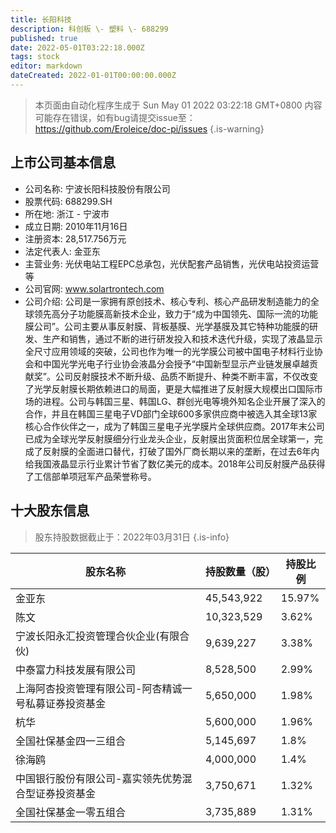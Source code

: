 ```yaml
---
title: 长阳科技
description: 科创板 \- 塑料 \- 688299
published: true
date: 2022-05-01T03:22:18.000Z
tags: stock
editor: markdown
dateCreated: 2022-01-01T00:00:00.000Z
---
```


> 本页面由自动化程序生成于 Sun May 01 2022 03:22:18 GMT+0800
> 内容可能存在错误，如有bug请提交issue至：https://github.com/Eroleice/doc-pi/issues
{.is-warning}

## 上市公司基本信息
- 公司名称: 宁波长阳科技股份有限公司
- 股票代码: 688299.SH
- 所在地: 浙江 - 宁波市
- 成立日期: 2010年11月16日
- 注册资本: 28,517.756万元
- 法定代表人: 金亚东
- 主营业务: 光伏电站工程EPC总承包，光伏配套产品销售，光伏电站投资运营等
- 公司官网: www.solartrontech.com
- 公司介绍: 公司是一家拥有原创技术、核心专利、核心产品研发制造能力的全球领先高分子功能膜高新技术企业，致力于“成为中国领先、国际一流的功能膜公司”。公司主要从事反射膜、背板基膜、光学基膜及其它特种功能膜的研发、生产和销售，通过不断的进行研发投入和技术迭代升级，实现了液晶显示全尺寸应用领域的突破，公司也作为唯一的光学膜公司被中国电子材料行业协会和中国光学光电子行业协会液晶分会授予“中国新型显示产业链发展卓越贡献奖”。公司反射膜技术不断升级、品质不断提升、种类不断丰富，不仅改变了光学反射膜长期依赖进口的局面，更是大幅推进了反射膜大规模出口国际市场的进程。公司与韩国三星、韩国LG、群创光电等境外知名企业开展了深入的合作，并且在韩国三星电子VD部门全球600多家供应商中被选入其全球13家核心合作伙伴之一，成为了韩国三星电子光学膜片全球供应商。2017年末公司已成为全球光学反射膜细分行业龙头企业，反射膜出货面积位居全球第一，完成了反射膜的全面进口替代，打破了国外厂商长期以来的垄断，在过去6年内给我国液晶显示行业累计节省了数亿美元的成本。2018年公司反射膜产品获得了工信部单项冠军产品荣誉称号。


## 十大股东信息
> 股东持股数据截止于：2022年03月31日
{.is-info}

| 股东名称 | 持股数量（股） | 持股比例 |
| --- | --- | --- |
| 金亚东 | 45,543,922 | 15.97% |
| 陈文 | 10,323,529 | 3.62% |
| 宁波长阳永汇投资管理合伙企业(有限合伙) | 9,639,227 | 3.38% |
| 中泰富力科技发展有限公司 | 8,528,500 | 2.99% |
| 上海阿杏投资管理有限公司-阿杏精诚一号私募证券投资基金 | 5,650,000 | 1.98% |
| 杭华 | 5,600,000 | 1.96% |
| 全国社保基金四一三组合 | 5,145,697 | 1.8% |
| 徐海鸥 | 4,000,000 | 1.4% |
| 中国银行股份有限公司-嘉实领先优势混合型证券投资基金 | 3,750,671 | 1.32% |
| 全国社保基金一零五组合 | 3,735,889 | 1.31% |




